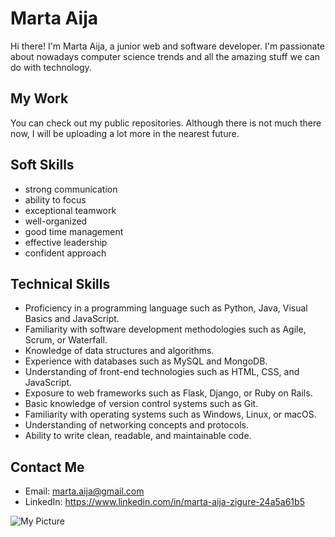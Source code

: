 # Marta Aija

Hi there! I'm Marta Aija, a junior web and software developer. I'm passionate about nowadays computer science trends and all the amazing stuff we can do with technology.

## My Work

You can check out my public repositories. Although there is not much there now, I will be uploading a lot more in the nearest future.

## Soft Skills

- strong communication
- ability to focus
- exceptional teamwork
- well-organized 
- good time management
- effective leadership
- confident approach

## Technical Skills
- Proficiency in a programming language such as Python, Java, Visual Basics and JavaScript.
- Familiarity with software development methodologies such as Agile, Scrum, or Waterfall.
- Knowledge of data structures and algorithms.
- Experience with databases such as MySQL and MongoDB.
- Understanding of front-end technologies such as HTML, CSS, and JavaScript.
- Exposure to web frameworks such as Flask, Django, or Ruby on Rails.
- Basic knowledge of version control systems such as Git.
- Familiarity with operating systems such as Windows, Linux, or macOS.
- Understanding of networking concepts and protocols.
- Ability to write clean, readable, and maintainable code.

## Contact Me

- Email: marta.aija@gmail.com
- LinkedIn: https://www.linkedin.com/in/marta-aija-zigure-24a5a61b5

![My Picture](https://media.licdn.com/dms/image/D4D03AQF_V74E0oKjcA/profile-displayphoto-shrink_200_200/0/1668636688303?e=1681344000&v=beta&t=_SiJRIfA7Hzk_4OGkFc4PJaZcIPnzSIFm6XweOIeYWM)
